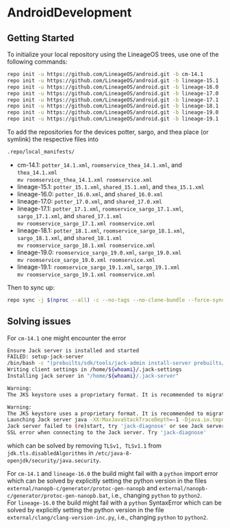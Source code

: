 # AndroidDevelopment

Getting Started
---------------

To initialize your local repository using the LineageOS trees, use one of the following commands:

```bash
repo init -u https://github.com/LineageOS/android.git -b cm-14.1
repo init -u https://github.com/LineageOS/android.git -b lineage-15.1
repo init -u https://github.com/LineageOS/android.git -b lineage-16.0
repo init -u https://github.com/LineageOS/android.git -b lineage-17.0
repo init -u https://github.com/LineageOS/android.git -b lineage-17.1
repo init -u https://github.com/LineageOS/android.git -b lineage-18.1
repo init -u https://github.com/LineageOS/android.git -b lineage-19.0
repo init -u https://github.com/LineageOS/android.git -b lineage-19.1
```

To add the repositories for the devices potter, sargo, and thea place (or symlink) the respective files into

```bash
.repo/local_manifests/
```

* cm-14.1: `potter_14.1.xml`, `roomservice_thea_14.1.xml`, and `thea_14.1.xml`  
           `mv roomservice_thea_14.1.xml roomservice.xml`
* lineage-15.1: `potter_15.1.xml`, `shared_15.1.xml`, and `thea_15.1.xml`
* lineage-16.0: `potter_16.0.xml`, and `shared_16.0.xml`
* lineage-17.0: `potter_17.0.xml`, and `shared_17.0.xml`
* lineage-17.1: `potter_17.1.xml`, `roomservice_sargo_17.1.xml`, `sargo_17.1.xml`, and `shared_17.1.xml`  
                `mv roomservice_sargo_17.1.xml roomservice.xml`
* lineage-18.1: `potter_18.1.xml`, `roomservice_sargo_18.1.xml`, `sargo_18.1.xml`, and `shared_18.1.xml`  
                `mv roomservice_sargo_18.1.xml roomservice.xml`
* lineage-19.0: `roomservice_sargo_19.0.xml`, `sargo_19.0.xml`  
                `mv roomservice_sargo_19.0.xml roomservice.xml`
* lineage-19.1: `roomservice_sargo_19.1.xml`, `sargo_19.1.xml`  
                `mv roomservice_sargo_19.1.xml roomservice.xml`

Then to sync up:

```bash
repo sync -j $(nproc --all) -c --no-tags --no-clone-bundle --force-sync --fail-fast
```

Solving issues
--------------

For `cm-14.1` one might encounter the error

```bash
Ensure Jack server is installed and started  
FAILED: setup-jack-server  
/bin/bash -c "(prebuilts/sdk/tools/jack-admin install-server prebuilts/sdk/tools/jack-launcher.jar prebuilts/sdk/tools/jack-server-4.8.ALPHA.jar  2>&1 || (exit 0) ) && (JACK_SERVER_VM_ARGUMENTS=\"-Dfile.encoding=UTF-8 -XX:+TieredCompilation\" prebuilts/sdk/tools/jack-admin start-server 2>&1 || exit 0 ) && (prebuilts/sdk/tools/jack-admin update server prebuilts/sdk/tools/jack-server-4.8.ALPHA.jar 4.8.ALPHA 2>&1 || exit 0 ) && (prebuilts/sdk/tools/jack-admin update jack prebuilts/sdk/tools/jacks/jack-2.28.RELEASE.jar 2.28.RELEASE || exit 47; prebuilts/sdk/tools/jack-admin update jack prebuilts/sdk/tools/jacks/jack-3.36.CANDIDATE.jar 3.36.CANDIDATE || exit 47; prebuilts/sdk/tools/jack-admin update jack prebuilts/sdk/tools/jacks/jack-4.7.BETA.jar 4.7.BETA || exit 47 )"  
Writing client settings in /home/${whoami}/.jack-settings  
Installing jack server in "/home/${whoami}/.jack-server"

Warning:  
The JKS keystore uses a proprietary format. It is recommended to migrate to PKCS12 which is an industry standard format using "keytool -importkeystore -srckeystore /home/${whoami}/.jack-server/server.jks -destkeystore /home/${whoami}/.jack-server/server.jks -deststoretype pkcs12".

Warning:  
The JKS keystore uses a proprietary format. It is recommended to migrate to PKCS12 which is an industry standard format using "keytool -importkeystore -srckeystore /home/${whoami}/.jack-server/client.jks -destkeystore /home/${whoami}/.jack-server/client.jks -deststoretype pkcs12".  
Launching Jack server java -XX:MaxJavaStackTraceDepth=-1 -Djava.io.tmpdir=/tmp -Dfile.encoding=UTF-8 -XX:+TieredCompilation -cp /home/${whoami}/.jack-server/launcher.jar com.android.jack.launcher.ServerLauncher  
Jack server failed to (re)start, try 'jack-diagnose' or see Jack server log  
SSL error when connecting to the Jack server. Try 'jack-diagnose'
```

which can be solved by removing `TLSv1, TLSv1.1` from `jdk.tls.disabledAlgorithms` in `/etc/java-8-openjdk/security/java.security`.

For `cm-14.1` and `lineage-16.0` the build might fail with a `python` import error which can be solved by explicitly setting the python version in the files `external/nanopb-c/generator/protoc-gen-nanopb` and `external/nanopb-c/generator/protoc-gen-nanopb.bat`, i.e., changing `python` to `python2`.  
For `lineage-16.0` the build might fail with a `python` SyntaxError which can be solved by explicitly setting the python version in the file `external/clang/clang-version-inc.py`, i.e., changing `python` to `python2`.
